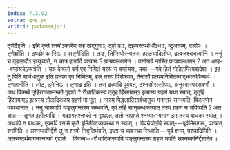 ```yaml
---
index: 7.3.92
sutra: तृणह इम्
vritti: padamanjari
---
```


 तृणेढैइति । इमि कृते श्नमोऽकारेण सह ठाद्गुणःऽ, ठ्हो ढःऽ, ठ्झषस्तथोर्धोऽधःऽ, ष्टुअत्वम्, ढलोपः । तृणेक्षीति । ठ्षढोः कः सिऽ । अतृणेडिति । लङ्, तिप्सिपोरन्यतरः, हल्ङ्यादिलोपः, ढत्वजश्चचर्त्वानि । ननुं च ठ्हलादौऽ इत्युच्यते, न चात्र हलादिं पश्यामः ? प्रत्ययलक्षणेन । वर्णाश्रये नास्ति प्रत्ययलक्षणम् ? अत आह--वर्णाश्रयेऽप्यत्रेति । यत्र केवलो वर्ण एव निमितं यस्य स वर्णाश्रयः, यथा---गवे हितं गोहितमित्यवादेशः । इह तु पिति सार्वधातुक इति प्रत्यय एव निमितम्, हल् तस्य विशेषणम्, तेनासौ प्रत्ययनिमितत्वाद्भवत्येवेत्यर्थः । तृणहानीति । लोट्, ठ्मेनिःऽ । तृणाढ इति । तस् ढत्वादि पूर्ववत्, ठ्श्नसोरल्लोपःऽ, अनुस्वारपरसवर्णौ । अथ किमर्थं तृहिरागतश्नम्को गृह्यते ? रौधादिकस्य ठ्तृह हिंसायाम्ऽ इत्यस्य ग्रहणं यथा स्यात्, ठ्तृहि हिंसायाम्ऽ इत्यस्य तौदादिकस्य ग्रहणं मा भूत् । नास्य पिद्धलादिसार्वधातुक मनन्तरं सम्भवति; विकरणेन व्यवधानात् । ननु चास्यापि यङ्लुगन्तस्य सम्भवति, एवं तर्हि सानुबन्धकत्वात् तस्य ग्रहणं न भविष्यति ? अत आह---तृणह इतीत्यादि । यद्यागतश्नम्को न गृह्यएत, ततो नाप्राप्ते श्नम्यारभ्यमाण इम् तस्य बाधकः स्यात् । अथापि न बाधकः, एवमपि श्नमि कृते इमितीष्टव्यवस्था न स्यात् । विपर्ययोऽपि स्यात्---पूर्वमिमागमः, पश्चात् श्नमिति । सश्नम्कनिर्द्देशे तु न श्नमो निवृत्तिर्भवति, इष्टा च व्यवस्था सिध्यति---पूर्वं श्नम्, पश्चादिमिति । अतस्तदर्थमागतश्नन्को गृह्यते । किञ्च---रौधादिकस्यापि यङ्लुगन्तस्य ग्रहणं भवति सश्नम्कनिर्द्देशादेव ॥